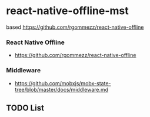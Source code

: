 # react-native-offline-mst
based https://github.com/rgommezz/react-native-offline

### React Native Offline
* https://github.com/rgommezz/react-native-offline

### Middleware
* https://github.com/mobxjs/mobx-state-tree/blob/master/docs/middleware.md

## TODO List

